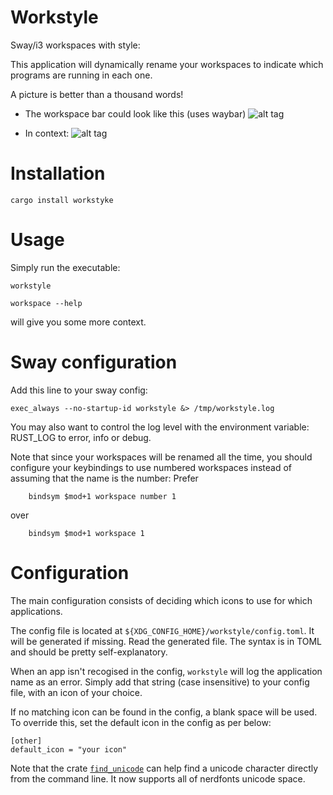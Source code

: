 Workstyle
===

Sway/i3 workspaces with style:

This application will dynamically rename your workspaces to indicate which programs are running in each one.

A picture is better than a thousand words!

* The workspace bar could look like this (uses waybar)
![alt tag](https://github.com/pierrechevalier83/workstyle/blob/master/screenshots/bar.png)

* In context:
![alt tag](https://github.com/pierrechevalier83/workstyle/blob/master/screenshots/full.png)

Installation
===

```
cargo install workstyke
```

Usage
===

Simply run the executable:
```
workstyle
```

```
workspace --help
```
will give you some more context.

Sway configuration
===

Add this line to your sway config:
```
exec_always --no-startup-id workstyle &> /tmp/workstyle.log
```

You may also want to control the log level with the environment variable: RUST_LOG to error, info or debug.

Note that since your workspaces will be renamed all the time, you should configure your keybindings to use numbered workspaces instead of assuming that the name is the number:
Prefer
```
    bindsym $mod+1 workspace number 1
```
over
```
    bindsym $mod+1 workspace 1
```

Configuration
===

The main configuration consists of deciding which icons to use for which applications.

The config file is located at `${XDG_CONFIG_HOME}/workstyle/config.toml`. It will be generated if missing. Read the generated file. The syntax is in TOML and should be pretty self-explanatory.

When an app isn't recogised in the config, `workstyle` will log the application name as an error.
Simply add that string (case insensitive) to your config file, with an icon of your choice.

If no matching icon can be found in the config, a blank space will be used.
To override this, set the default icon in the config as per below:
```
[other]
default_icon = "your icon"
```

Note that the crate [`find_unicode`](https://github.com/pierrechevalier83/find_unicode/) can help find a unicode character directly from the command line. It now supports all of nerdfonts unicode space.
